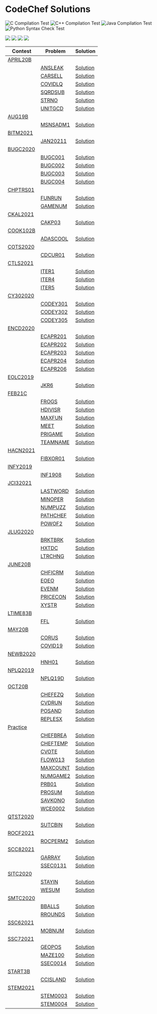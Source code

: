 # CodeChef Solutions
![C Compilation Test](https://github.com/SubhradeepSS/CodeChef-Solutions/actions/workflows/c-compile-test.yml/badge.svg) ![C++ Compilation Test](https://github.com/SubhradeepSS/CodeChef-Solutions/actions/workflows/cpp-compile-test.yml/badge.svg) ![Java Compilation Test](https://github.com/SubhradeepSS/CodeChef-Solutions/actions/workflows/java-compile-test.yml/badge.svg) ![Python Syntax Check Test](https://github.com/SubhradeepSS/CodeChef-Solutions/actions/workflows/python-syntax-check.yml/badge.svg)

![](https://img.shields.io/badge/c-%2300599C.svg?style=for-the-badge&logo=c&logoColor=white) ![](https://img.shields.io/badge/c++-%2300599C.svg?style=for-the-badge&logo=c%2B%2B&logoColor=white) ![](https://img.shields.io/badge/java-%23ED8B00.svg?style=for-the-badge&logo=java&logoColor=white) ![](https://img.shields.io/badge/python-%2314354C.svg?style=for-the-badge&logo=python&logoColor=white)

 | Contest | Problem | Solution |
| --- | --- | --- |
| [APRIL20B](https://www.codechef.com/APRIL20B)
||[ANSLEAK](https://www.codechef.com/APRIL20B/problems/ANSLEAK) | [Solution](https://github.com/SubhradeepSS/CodeChef-Solutions/tree/master/APRIL20B/ANSLEAK)
||[CARSELL](https://www.codechef.com/APRIL20B/problems/CARSELL) | [Solution](https://github.com/SubhradeepSS/CodeChef-Solutions/tree/master/APRIL20B/CARSELL)
||[COVIDLQ](https://www.codechef.com/APRIL20B/problems/COVIDLQ) | [Solution](https://github.com/SubhradeepSS/CodeChef-Solutions/tree/master/APRIL20B/COVIDLQ)
||[SQRDSUB](https://www.codechef.com/APRIL20B/problems/SQRDSUB) | [Solution](https://github.com/SubhradeepSS/CodeChef-Solutions/tree/master/APRIL20B/SQRDSUB)
||[STRNO](https://www.codechef.com/APRIL20B/problems/STRNO) | [Solution](https://github.com/SubhradeepSS/CodeChef-Solutions/tree/master/APRIL20B/STRNO)
||[UNITGCD](https://www.codechef.com/APRIL20B/problems/UNITGCD) | [Solution](https://github.com/SubhradeepSS/CodeChef-Solutions/tree/master/APRIL20B/UNITGCD)
| [AUG19B](https://www.codechef.com/AUG19B)
||[MSNSADM1](https://www.codechef.com/AUG19B/problems/MSNSADM1) | [Solution](https://github.com/SubhradeepSS/CodeChef-Solutions/tree/master/AUG19B/MSNSADM1)
| [BITM2021](https://www.codechef.com/BITM2021)
||[JAN20211](https://www.codechef.com/BITM2021/problems/JAN20211) | [Solution](https://github.com/SubhradeepSS/CodeChef-Solutions/tree/master/BITM2021/JAN20211)
| [BUGC2020](https://www.codechef.com/BUGC2020)
||[BUGC001](https://www.codechef.com/BUGC2020/problems/BUGC001) | [Solution](https://github.com/SubhradeepSS/CodeChef-Solutions/tree/master/BUGC2020/BUGC001)
||[BUGC002](https://www.codechef.com/BUGC2020/problems/BUGC002) | [Solution](https://github.com/SubhradeepSS/CodeChef-Solutions/tree/master/BUGC2020/BUGC002)
||[BUGC003](https://www.codechef.com/BUGC2020/problems/BUGC003) | [Solution](https://github.com/SubhradeepSS/CodeChef-Solutions/tree/master/BUGC2020/BUGC003)
||[BUGC004](https://www.codechef.com/BUGC2020/problems/BUGC004) | [Solution](https://github.com/SubhradeepSS/CodeChef-Solutions/tree/master/BUGC2020/BUGC004)
| [CHPTRS01](https://www.codechef.com/CHPTRS01)
||[FUNRUN](https://www.codechef.com/CHPTRS01/problems/FUNRUN) | [Solution](https://github.com/SubhradeepSS/CodeChef-Solutions/tree/master/CHPTRS01/FUNRUN)
||[GAMENUM](https://www.codechef.com/CHPTRS01/problems/GAMENUM) | [Solution](https://github.com/SubhradeepSS/CodeChef-Solutions/tree/master/CHPTRS01/GAMENUM)
| [CKAL2021](https://www.codechef.com/CKAL2021)
||[CAKP03](https://www.codechef.com/CKAL2021/problems/CAKP03) | [Solution](https://github.com/SubhradeepSS/CodeChef-Solutions/tree/master/CKAL2021/CAKP03)
| [COOK102B](https://www.codechef.com/COOK102B)
||[ADASCOOL](https://www.codechef.com/COOK102B/problems/ADASCOOL) | [Solution](https://github.com/SubhradeepSS/CodeChef-Solutions/tree/master/COOK102B/ADASCOOL)
| [COTS2020](https://www.codechef.com/COTS2020)
||[CDCUR01](https://www.codechef.com/COTS2020/problems/CDCUR01) | [Solution](https://github.com/SubhradeepSS/CodeChef-Solutions/tree/master/COTS2020/CDCUR01)
| [CTLS2021](https://www.codechef.com/CTLS2021)
||[ITER1](https://www.codechef.com/CTLS2021/problems/ITER1) | [Solution](https://github.com/SubhradeepSS/CodeChef-Solutions/tree/master/CTLS2021/ITER1)
||[ITER4](https://www.codechef.com/CTLS2021/problems/ITER4) | [Solution](https://github.com/SubhradeepSS/CodeChef-Solutions/tree/master/CTLS2021/ITER4)
||[ITER5](https://www.codechef.com/CTLS2021/problems/ITER5) | [Solution](https://github.com/SubhradeepSS/CodeChef-Solutions/tree/master/CTLS2021/ITER5)
| [CY302020](https://www.codechef.com/CY302020)
||[CODEY301](https://www.codechef.com/CY302020/problems/CODEY301) | [Solution](https://github.com/SubhradeepSS/CodeChef-Solutions/tree/master/CY302020/CODEY301)
||[CODEY302](https://www.codechef.com/CY302020/problems/CODEY302) | [Solution](https://github.com/SubhradeepSS/CodeChef-Solutions/tree/master/CY302020/CODEY302)
||[CODEY305](https://www.codechef.com/CY302020/problems/CODEY305) | [Solution](https://github.com/SubhradeepSS/CodeChef-Solutions/tree/master/CY302020/CODEY305)
| [ENCD2020](https://www.codechef.com/ENCD2020)
||[ECAPR201](https://www.codechef.com/ENCD2020/problems/ECAPR201) | [Solution](https://github.com/SubhradeepSS/CodeChef-Solutions/tree/master/ENCD2020/ECAPR201)
||[ECAPR202](https://www.codechef.com/ENCD2020/problems/ECAPR202) | [Solution](https://github.com/SubhradeepSS/CodeChef-Solutions/tree/master/ENCD2020/ECAPR202)
||[ECAPR203](https://www.codechef.com/ENCD2020/problems/ECAPR203) | [Solution](https://github.com/SubhradeepSS/CodeChef-Solutions/tree/master/ENCD2020/ECAPR203)
||[ECAPR204](https://www.codechef.com/ENCD2020/problems/ECAPR204) | [Solution](https://github.com/SubhradeepSS/CodeChef-Solutions/tree/master/ENCD2020/ECAPR204)
||[ECAPR206](https://www.codechef.com/ENCD2020/problems/ECAPR206) | [Solution](https://github.com/SubhradeepSS/CodeChef-Solutions/tree/master/ENCD2020/ECAPR206)
| [EOLC2019](https://www.codechef.com/EOLC2019)
||[JKR6](https://www.codechef.com/EOLC2019/problems/JKR6) | [Solution](https://github.com/SubhradeepSS/CodeChef-Solutions/tree/master/EOLC2019/JKR6)
| [FEB21C](https://www.codechef.com/FEB21C)
||[FROGS](https://www.codechef.com/FEB21C/problems/FROGS) | [Solution](https://github.com/SubhradeepSS/CodeChef-Solutions/tree/master/FEB21C/FROGS)
||[HDIVISR](https://www.codechef.com/FEB21C/problems/HDIVISR) | [Solution](https://github.com/SubhradeepSS/CodeChef-Solutions/tree/master/FEB21C/HDIVISR)
||[MAXFUN](https://www.codechef.com/FEB21C/problems/MAXFUN) | [Solution](https://github.com/SubhradeepSS/CodeChef-Solutions/tree/master/FEB21C/MAXFUN)
||[MEET](https://www.codechef.com/FEB21C/problems/MEET) | [Solution](https://github.com/SubhradeepSS/CodeChef-Solutions/tree/master/FEB21C/MEET)
||[PRIGAME](https://www.codechef.com/FEB21C/problems/PRIGAME) | [Solution](https://github.com/SubhradeepSS/CodeChef-Solutions/tree/master/FEB21C/PRIGAME)
||[TEAMNAME](https://www.codechef.com/FEB21C/problems/TEAMNAME) | [Solution](https://github.com/SubhradeepSS/CodeChef-Solutions/tree/master/FEB21C/TEAMNAME)
| [HACN2021](https://www.codechef.com/HACN2021)
||[FIBXOR01](https://www.codechef.com/HACN2021/problems/FIBXOR01) | [Solution](https://github.com/SubhradeepSS/CodeChef-Solutions/tree/master/HACN2021/FIBXOR01)
| [INFY2019](https://www.codechef.com/INFY2019)
||[INF1908](https://www.codechef.com/INFY2019/problems/INF1908) | [Solution](https://github.com/SubhradeepSS/CodeChef-Solutions/tree/master/INFY2019/INF1908)
| [JCI32021](https://www.codechef.com/JCI32021)
||[LASTWORD](https://www.codechef.com/JCI32021/problems/LASTWORD) | [Solution](https://github.com/SubhradeepSS/CodeChef-Solutions/tree/master/JCI32021/LASTWORD)
||[MINOPER](https://www.codechef.com/JCI32021/problems/MINOPER) | [Solution](https://github.com/SubhradeepSS/CodeChef-Solutions/tree/master/JCI32021/MINOPER)
||[NUMPUZZ](https://www.codechef.com/JCI32021/problems/NUMPUZZ) | [Solution](https://github.com/SubhradeepSS/CodeChef-Solutions/tree/master/JCI32021/NUMPUZZ)
||[PATHCHEF](https://www.codechef.com/JCI32021/problems/PATHCHEF) | [Solution](https://github.com/SubhradeepSS/CodeChef-Solutions/tree/master/JCI32021/PATHCHEF)
||[POWOF2](https://www.codechef.com/JCI32021/problems/POWOF2) | [Solution](https://github.com/SubhradeepSS/CodeChef-Solutions/tree/master/JCI32021/POWOF2)
| [JLUG2020](https://www.codechef.com/JLUG2020)
||[BRKTBRK](https://www.codechef.com/JLUG2020/problems/BRKTBRK) | [Solution](https://github.com/SubhradeepSS/CodeChef-Solutions/tree/master/JLUG2020/BRKTBRK)
||[HXTDC](https://www.codechef.com/JLUG2020/problems/HXTDC) | [Solution](https://github.com/SubhradeepSS/CodeChef-Solutions/tree/master/JLUG2020/HXTDC)
||[LTRCHNG](https://www.codechef.com/JLUG2020/problems/LTRCHNG) | [Solution](https://github.com/SubhradeepSS/CodeChef-Solutions/tree/master/JLUG2020/LTRCHNG)
| [JUNE20B](https://www.codechef.com/JUNE20B)
||[CHFICRM](https://www.codechef.com/JUNE20B/problems/CHFICRM) | [Solution](https://github.com/SubhradeepSS/CodeChef-Solutions/tree/master/JUNE20B/CHFICRM)
||[EOEO](https://www.codechef.com/JUNE20B/problems/EOEO) | [Solution](https://github.com/SubhradeepSS/CodeChef-Solutions/tree/master/JUNE20B/EOEO)
||[EVENM](https://www.codechef.com/JUNE20B/problems/EVENM) | [Solution](https://github.com/SubhradeepSS/CodeChef-Solutions/tree/master/JUNE20B/EVENM)
||[PRICECON](https://www.codechef.com/JUNE20B/problems/PRICECON) | [Solution](https://github.com/SubhradeepSS/CodeChef-Solutions/tree/master/JUNE20B/PRICECON)
||[XYSTR](https://www.codechef.com/JUNE20B/problems/XYSTR) | [Solution](https://github.com/SubhradeepSS/CodeChef-Solutions/tree/master/JUNE20B/XYSTR)
| [LTIME83B](https://www.codechef.com/LTIME83B)
||[FFL](https://www.codechef.com/LTIME83B/problems/FFL) | [Solution](https://github.com/SubhradeepSS/CodeChef-Solutions/tree/master/LTIME83B/FFL)
| [MAY20B](https://www.codechef.com/MAY20B)
||[CORUS](https://www.codechef.com/MAY20B/problems/CORUS) | [Solution](https://github.com/SubhradeepSS/CodeChef-Solutions/tree/master/MAY20B/CORUS)
||[COVID19](https://www.codechef.com/MAY20B/problems/COVID19) | [Solution](https://github.com/SubhradeepSS/CodeChef-Solutions/tree/master/MAY20B/COVID19)
| [NEWB2020](https://www.codechef.com/NEWB2020)
||[HNH01](https://www.codechef.com/NEWB2020/problems/HNH01) | [Solution](https://github.com/SubhradeepSS/CodeChef-Solutions/tree/master/NEWB2020/HNH01)
| [NPLQ2019](https://www.codechef.com/NPLQ2019)
||[NPLQ19D](https://www.codechef.com/NPLQ2019/problems/NPLQ19D) | [Solution](https://github.com/SubhradeepSS/CodeChef-Solutions/tree/master/NPLQ2019/NPLQ19D)
| [OCT20B](https://www.codechef.com/OCT20B)
||[CHEFEZQ](https://www.codechef.com/OCT20B/problems/CHEFEZQ) | [Solution](https://github.com/SubhradeepSS/CodeChef-Solutions/tree/master/OCT20B/CHEFEZQ)
||[CVDRUN](https://www.codechef.com/OCT20B/problems/CVDRUN) | [Solution](https://github.com/SubhradeepSS/CodeChef-Solutions/tree/master/OCT20B/CVDRUN)
||[POSAND](https://www.codechef.com/OCT20B/problems/POSAND) | [Solution](https://github.com/SubhradeepSS/CodeChef-Solutions/tree/master/OCT20B/POSAND)
||[REPLESX](https://www.codechef.com/OCT20B/problems/REPLESX) | [Solution](https://github.com/SubhradeepSS/CodeChef-Solutions/tree/master/OCT20B/REPLESX)
| [Practice](https://www.codechef.com/Practice)
||[CHEFBREA](https://www.codechef.com/Practice/problems/CHEFBREA) | [Solution](https://github.com/SubhradeepSS/CodeChef-Solutions/tree/master/Practice/CHEFBREA)
||[CHEFTEMP](https://www.codechef.com/Practice/problems/CHEFTEMP) | [Solution](https://github.com/SubhradeepSS/CodeChef-Solutions/tree/master/Practice/CHEFTEMP)
||[CVOTE](https://www.codechef.com/Practice/problems/CVOTE) | [Solution](https://github.com/SubhradeepSS/CodeChef-Solutions/tree/master/Practice/CVOTE)
||[FLOW013](https://www.codechef.com/Practice/problems/FLOW013) | [Solution](https://github.com/SubhradeepSS/CodeChef-Solutions/tree/master/Practice/FLOW013)
||[MAXCOUNT](https://www.codechef.com/Practice/problems/MAXCOUNT) | [Solution](https://github.com/SubhradeepSS/CodeChef-Solutions/tree/master/Practice/MAXCOUNT)
||[NUMGAME2](https://www.codechef.com/Practice/problems/NUMGAME2) | [Solution](https://github.com/SubhradeepSS/CodeChef-Solutions/tree/master/Practice/NUMGAME2)
||[PRB01](https://www.codechef.com/Practice/problems/PRB01) | [Solution](https://github.com/SubhradeepSS/CodeChef-Solutions/tree/master/Practice/PRB01)
||[PROSUM](https://www.codechef.com/Practice/problems/PROSUM) | [Solution](https://github.com/SubhradeepSS/CodeChef-Solutions/tree/master/Practice/PROSUM)
||[SAVKONO](https://www.codechef.com/Practice/problems/SAVKONO) | [Solution](https://github.com/SubhradeepSS/CodeChef-Solutions/tree/master/Practice/SAVKONO)
||[WCE0002](https://www.codechef.com/Practice/problems/WCE0002) | [Solution](https://github.com/SubhradeepSS/CodeChef-Solutions/tree/master/Practice/WCE0002)
| [QTST2020](https://www.codechef.com/QTST2020)
||[SUTCBIN](https://www.codechef.com/QTST2020/problems/SUTCBIN) | [Solution](https://github.com/SubhradeepSS/CodeChef-Solutions/tree/master/QTST2020/SUTCBIN)
| [ROCF2021](https://www.codechef.com/ROCF2021)
||[ROCPERM2](https://www.codechef.com/ROCF2021/problems/ROCPERM2) | [Solution](https://github.com/SubhradeepSS/CodeChef-Solutions/tree/master/ROCF2021/ROCPERM2)
| [SCC82021](https://www.codechef.com/SCC82021)
||[GARRAY](https://www.codechef.com/SCC82021/problems/GARRAY) | [Solution](https://github.com/SubhradeepSS/CodeChef-Solutions/tree/master/SCC82021/GARRAY)
||[SSEC0131](https://www.codechef.com/SCC82021/problems/SSEC0131) | [Solution](https://github.com/SubhradeepSS/CodeChef-Solutions/tree/master/SCC82021/SSEC0131)
| [SITC2020](https://www.codechef.com/SITC2020)
||[STAYIN](https://www.codechef.com/SITC2020/problems/STAYIN) | [Solution](https://github.com/SubhradeepSS/CodeChef-Solutions/tree/master/SITC2020/STAYIN)
||[WESUM](https://www.codechef.com/SITC2020/problems/WESUM) | [Solution](https://github.com/SubhradeepSS/CodeChef-Solutions/tree/master/SITC2020/WESUM)
| [SMTC2020](https://www.codechef.com/SMTC2020)
||[BBALLS](https://www.codechef.com/SMTC2020/problems/BBALLS) | [Solution](https://github.com/SubhradeepSS/CodeChef-Solutions/tree/master/SMTC2020/BBALLS)
||[RROUNDS](https://www.codechef.com/SMTC2020/problems/RROUNDS) | [Solution](https://github.com/SubhradeepSS/CodeChef-Solutions/tree/master/SMTC2020/RROUNDS)
| [SSC62021](https://www.codechef.com/SSC62021)
||[MOBNUM](https://www.codechef.com/SSC62021/problems/MOBNUM) | [Solution](https://github.com/SubhradeepSS/CodeChef-Solutions/tree/master/SSC62021/MOBNUM)
| [SSC72021](https://www.codechef.com/SSC72021)
||[GEOPOS](https://www.codechef.com/SSC72021/problems/GEOPOS) | [Solution](https://github.com/SubhradeepSS/CodeChef-Solutions/tree/master/SSC72021/GEOPOS)
||[MAZE100](https://www.codechef.com/SSC72021/problems/MAZE100) | [Solution](https://github.com/SubhradeepSS/CodeChef-Solutions/tree/master/SSC72021/MAZE100)
||[SSEC0014](https://www.codechef.com/SSC72021/problems/SSEC0014) | [Solution](https://github.com/SubhradeepSS/CodeChef-Solutions/tree/master/SSC72021/SSEC0014)
| [START3B](https://www.codechef.com/START3B)
||[CCISLAND](https://www.codechef.com/START3B/problems/CCISLAND) | [Solution](https://github.com/SubhradeepSS/CodeChef-Solutions/tree/master/START3B/CCISLAND)
| [STEM2021](https://www.codechef.com/STEM2021)
||[STEM0003](https://www.codechef.com/STEM2021/problems/STEM0003) | [Solution](https://github.com/SubhradeepSS/CodeChef-Solutions/tree/master/STEM2021/STEM0003)
||[STEM0004](https://www.codechef.com/STEM2021/problems/STEM0004) | [Solution](https://github.com/SubhradeepSS/CodeChef-Solutions/tree/master/STEM2021/STEM0004)
